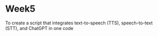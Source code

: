# Week5
To create a script that integrates text-to-speech (TTS), speech-to-text (STT), and ChatGPT in one code
